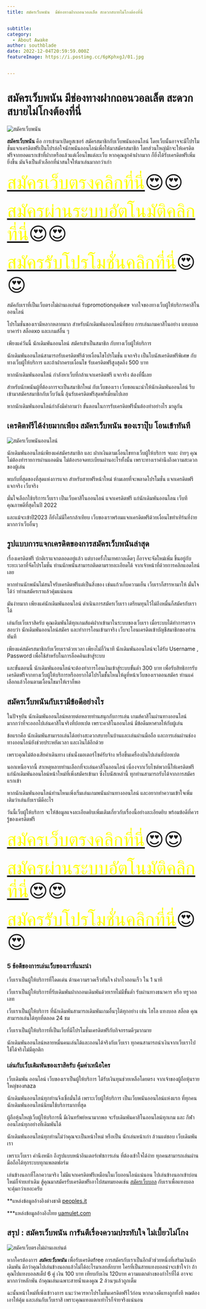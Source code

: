 ```yaml
---
title: สมัครเว็บพนัน  มีช่องทางฝากถอนวอลเล็ต สะดวกสบายไม่โกงต้องที่นี่


subtitle: 
category:
  - About Awake
author: southblade
date: 2022-12-04T20:59:59.000Z
featureImage: https://i.postimg.cc/6pKphxgJ/01.jpg


---
```



# สมัครเว็บพนัน  มีช่องทางฝากถอนวอลเล็ต สะดวกสบายไม่โกงต้องที่นี่




![สมัครเว็บพนัน](https://i.postimg.cc/6pKphxgJ/01.jpg)


**สมัครเว็บพนัน** คือ การเข้ามาเปิดยูสเซอร์ สมัครสมาชิกกับเว็บพนันออนไลน์ โดยเว็บนั้นอาจจะมีโปรโมชั่นแจกเครดิตฟรีเป็นโปรล่อใจนักพนันออนไลน์เพื่อให้มาสมัครสมาชิก  โดยส่วนใหญ่มักจะให้เครดิตฟรีจากยอดแรกเข้าที่ฝากหรือแล้วแต่เงื่อนไขแต่ละเว็บ หากคุณลูกค้าฝากมาก ก็ยิ่งได้รับเครดิตฟรีเพิ่มยิ่งขึ้น มันจึงเป็นตัวเลือกที่น่าสนใจให้มาเล่นมากกว่าเก่า

<font size= "8">[<span style="color:yellow">สมัครเว็บตรงคลิกที่นี่</span>](https://nazavip.com/26174/t41626o2r59456244323y2m2l464p4)😍😍</font>

<font size= "8">[<span style="color:yellow">สมัครผ่านระบบอัตโนมัติคลิกที่นี่</span>](https://nazavip.com/26174/t41626o2r59456244323y2m2l464p4)😍😍</font>

<font size= "8">[<span style="color:yellow">สมัครรับโปรโมชั่นคลิกที่นี</span>่](https://nazavip.com/26174/t41626o2r59456244323y2m2l464p4)😍😍</font>

สมัคกับเราที่เป็นเว็บตรงไม่ผ่านเอเย่นต์ รับpromotionสุดพิเศษ จากใจของทางเว็บผู้ให้บริการคาสิโนออนไลน์ 

โปรโมชั่นของเรามีหลากหลายมาก สำหรับนักเดิมพันออนไลน์ที่ชอบ การเล่นเกมคาสิโนอย่าง  แทงบอล บาคาร่า สล็อตxo และเกมส์อื่น ๆ 

เพียงแค่วันนี้ นักเดิมพันออนไลน์ สมัครเข้าเป็นสมาชิก กับทางเว็บผู้ให้บริการ

นักเดิมพันออนไลน์สามารถรับเครดิตฟรีด้วยเงื่อนไขโปรโมชั่น แจกจริง เป็นโบนัสเครดิตฟรีพิเศษ กับทางเว็บผู้ให้บริการ และถ้าฝากครบเงื่อนไข รับเครดิตฟรีสูงสุดถึง 500 บาท

หากนักเดิมพันออนไลน์ กำลังหาเว็บที่กล้าแจกเครดิตฟรี แจกจริง ต้องที่นีี่เลย

สำหรับนักพนันผู้ที่ต้องการจะเป็นสมาชิกใหม่ กับเว็บของเรา เว็บขอแนะนำให้นักเดิมพันออนไลน์ รีบเข้ามาสมัครสมาชิกกับเว็บวันนี้ ลุ้นรับเครดิตฟรีสุดพรีเมี่ยมไปเลย

หากนักเดิมพันออนไลน์กำลังมีคำถามว่า ขั้นตอนในการรับเครดิตฟรีนั้นต้องทำอย่างไร มาดูกัน

## เครดิตฟรีได้ง่ายมากเพียง สมัครเว็บพนัน ของเราปุ๊บ โอนเข้าทันที



![สมัครเว็บพนันออนไลน์](https://i.postimg.cc/gJ1YXC87/02.jpg)

นักเดิมพันออนไลน์เพียงแค่สมัครสมาชิก และ ฝากเงินตามเงื่อนไขทางเว็บผู้ให้บริการ จบละ ง่ายๆ  คุณไม่ต้องทำรายการผ่านแอดมิน ไม่ต้องรอจดทะเบียนผ่านอะไรทั้งนั้น เพราะทางเราคำนึงถึงความสะดวกของผู้เล่น

พบกับที่สุดของที่สุดแห่งการแจก สำหรับสายฟรีหน้าใหม่ ห้ามเลยที่จะพลาดโปรโมชั่น แจกเครดิตฟรี แจกจริง เว็บจริง

มั่นใจเลือกใช้บริการเว็บเรา เป็นเว็บคาสิโนออนไลน์ แจกเครดิตฟรี แก่นักเดิมพันออนไลน เว็บทีคุณภาพดีที่สุดในปี 2022

และแม้จะเข้าปี2023 ก็ยังไม่มีใครกล้าเทียบ เว็บของเราพร้อมแจกเครดิตฟรีด้วยเงื่อนไขทำเทิร์นที่ง่ายมากกว่าเว็บอื่นๆ

##  รูปแบบการแจกเครดิตของการสมัครเว็บพนันล่าสุด


เรื่องเครดิตฟรี ปกติเราแจกตลอดอยู่แล้ว แต่บางครั้งในเทศกาลเด็ดๆ ก็อาจจะจัดใหม่เพิ่ม ขึ้นอยู่กับระยะเวลาที่จัดโปรโมชั่น ท่านนักพนันสามารถติดตามรายละเอียดได้ จากเจ้าหน้าที่ด้วยการคลิกแอดไลน์เลย


หากท่านนักพนันไม่สนใจรับเครดิตฟรีแต่เป็นสิ่งของ เช่นแก้วเก็บความเย็น  เว็บเราก็สรรหามาให้ มั่นใจได้ว่ าท่านสมัครเราแล้วคุ้มแน่นอน

มันง่ายมาก เพียงแค่นักเดิมพันออนไลน์ ดำเนินการสมัครเว็บเรา เตรียมทุนไว้ไม่ถึงหมื่นก็สมัครกับเราได้

เล่นกับเว็บเราสิครับ คุณเดิมพันได้ทุกเกมส์แค่ฝากเข้ามาในระบบของเว็บเรา เมื่อระบบได้ทำการตรวจสอบว่า นักเดิมพันออนไลน์สมัคร และทำการโอนเข้ามาจริง เว็บจะโอนเครดิตเข้าบัญชีสมาชิกของท่านทันที

เพียงแค่สมัครสมาชิกกับเว็ยบเราด้วยเวลา เพียงไม่กี่วินาที นักเดิมพันออนไลน์จะได้รับ Username , Password เพื่อใช้สำหรับในการล็อคอินเข้าสู่ระบบ

และขั้นตอนนี้ นักเดิมพันออนไลน์จะต้องทำการโอนเงินเข้าสู่ระบบขั้นต่ำ 300 บาท เพื่อรับสิทธิการรับเครดิตฟรีจากทางเว็บผู้ให้บริการหรืออยากได้โปรโมชั้่นไหนให้ดูที่หน้าเว็บของเราตอนสมัคร ท่านแค่เลือกแล้วโอนตามเงื่อนไขมาให้เราก็พอ

## สมัครเว็บพนันกับเรามีข้อดีอย่างไร


ในปัจจุบัน นักเดิมพันออนไลน์หลายต่อหลายท่านสนุกกับการเล่น เกมส์คาสิโนผ่านทางออนไลน์ มากกว่าที่จะออกไปเล่นคาสิโนจริงที่ปอยเปต เพราะคาสิโนออนไลน์ มีข้อดีมหาศาลให้กับผู้เล่น

ข้อแรกคือ นักเดิมพันสามารถเล่นได้อย่างสะดวกสบายในบ้านและเล่นผ่านมือถือ และการเล่นผ่านช่องทางออนไลน์ยังช่วยประหยัดเวลา และเงินได้อีกด้วย

เพราะคุณไม่ต้องเสียค่าเดินทาง เช่นนั่งมอเตอร์ไซค์รับจ้าง หรือขึ้นเครื่องบินไปเล่นที่ปอยเปต

นอกเหนือจากนี้ สาเหตุหลายท่านเลือกที่จะเล่นคาสิโนออนไลน์ เนื่องจากเว็บไซต์พวกนี้ให้เครดิตฟรีแก่นักเดิมพันออนไลน์หน้าใหม่ที่เพิ่งสมัครเข้ามา ซึ่งโบนัสเหล่านี้ ทุกท่านสามารถรับได้จากการสมัครแรกเข้า

หากนักเดิมพันออนไลน์ท่านไหนเพิ่งเริ่มเล่นเกมพนันผ่านทางออนไลน์ และอยากทำความเข้าใจเพิ่มเติมว่าเล่นกับเรามีดีอะไร

วันนี้เว็บผู้ให้บริการ จะให้ข้อมูลแจงละเอียดยิบเพิ่มเติมเกี่ยวกับเรื่องนี้อย่างละเอียดยิบ พร้อมข้อดีที่ควรรู้ของเครดิตฟรี

<font size= "8">[<span style="color:yellow">สมัครเว็บตรงคลิกที่นี่</span>](https://nazavip.com/26174/t41626o2r59456244323y2m2l464p4)😍😍</font>

<font size= "8">[<span style="color:yellow">สมัครผ่านระบบอัตโนมัติคลิกที่นี่</span>](https://nazavip.com/26174/t41626o2r59456244323y2m2l464p4)😍😍</font>

<font size= "8">[<span style="color:yellow">สมัครรับโปรโมชั่นคลิกที่นี</span>่](https://nazavip.com/26174/t41626o2r59456244323y2m2l464p4)😍😍</font>

### 5 ข้อดีของการเล่นเว็บของเราที่แนะนำ



เว็บเราเป็นผู้ให้บริการที่โดดเด่น ด้านความรวดเร็วทันใจ ฝากไวถอนเร็ว ใน 1 นาที

เว็บเราเป็นผู้ให้บริการที่รับเดิมพันฝากถอนเดิมพันด้วยเรทไม่มีขั้นต่ำ รับผ่านทางธนาคาร หรือ ทรูวอลเลท

เว็บเราเป็นผู้ให้บริการ ที่นักเดิมพันสามารถเดิมพันเกมอื่นๆได้ทุกอย่าง เช่น ไฮโล แทงบอล สล็อต คุณสามารถเล่นได้ทุกที่ตลอด 24 ชม

เว็บเราเป็นผู้ให้บริการที่เป็นเว็บที่มีโปรโมชั่นเครดิตฟรีกับกิจกรรมดีๆมากมาย

นักเดิมพันออนไลน์หลายหมื่นคนเล่นได้และถอนได้จริงกับเว็บเรา ทุกคนสามารถนำเงินจากเว็บเราไปใช้ได้จริงไม่มีตุกติก



### เล่นกับเว็บเดิมพันของเราสิครับ คุ้มค่าเหนือใคร


เว็บเดิมพัน ออนไลน์ เว็บของเราเป็นผู้ให้บริการ ได้รับเงินทุนช่วยเหลือโดยตรง จากเจ้าของผู้ถือหุ้นรายใหญ่ของnaza

นักเดิมพันออนไลน์ทุกท่านจึงเชื่อมั่นได้ เพราะเว็บผู้ให้บริการ เป็นเว็บพนันออนไลน์แห่งแรก ที่ทุกคนนักเดิมพันออนไลน์นิยมใช้บริการมากที่สุด

ผู้ถือหุ้นใหญ่เว็บผู้ให้บริการนี้ มีเงินทรัพย์หนามากพอ จะรับเดิมพันคาสิโนออนไลน์ทุกเกม และ กีฬาออนไลน์ทุกอย่างที่เดิมพันได้

นักเดิมพันออนไลน์ทุกท่านไม่ว่าคุณจะเป็นหน้าใหม่ หรือเป็น นักเล่นหน้าเก่า ล้วนแต่ชอบ เว็บเดิมพัน เรา

เพราะเว็บเรา คำนึงหนัก ถึงรูปแบบหน้าอินเตอร์เฟซการเล่น ที่ต้องเข้าใจได้ง่าย ทุกคนสามารถเล่นผ่านมือถือได้ทุกระบบทุกแพลตฟอร์ม

เล่นข้างนอกที่โลกความจริง ไม่มีแจกเครดิตฟรีเหมือนในเว็บออนไลน์แน่นอน ไปเล่นข้างนอกเข้าบ่อนใหม่ก็จ่ายเท่าเดิม สู้คุณมาสมัครรับเครดิตฟรีเอาไปสมทมยอดเช่น  [สมัครเว็บบอล](registerwebball) กับเราเพื่อแทงบอล จะคุ้มกว่าเยอะครับ

**แหล่งข้อมูลอ้างอิงต่างชาติ [peoples.it](http://www.peoples.it/it-IT/home.aspx)

***แหล่งข้อมูลอ้างอิงไทย [uamulet.com](https://uamulet.com/)

## สรุป : สมัครเว็บพนัน การันตีเรื่องความประทับใจ ไม่เบี้ยวไม่โกง 

![สมัครเว็บตรงไม่ผ่านเอเย่นต์](https://i.postimg.cc/Z5j4FB6p/03.jpg)

หากใครต้องการ ***สมัครเว็บพนัน*** เพื่อรับเครดิตfree  การสมัครกับเราเป็นอีกตัวช่วยหนึ่งที่เสริมเงินนักเดิมพัน ดีกว่าคุณไปเล่นข้างนอกแล้วไม่ได้อะไรมาเลยสักบาท ใครที่เป็นสายแทงบอลน่าจะเข้าใจว่า ถ้าคุณไปแทงบอลสเต็ป 6 คู่ เงิน 100 บาท เทียบกับเงิน 120บาท ความแตกต่างของกำไรที่ได้ อาจจะมากกว่าหลักพัน ถ้าคุณเล่นเฉพาะสายน้ำแดงคูณ 2 ล้วนๆแล้วถูกเต็ม 

ฉะนั้นหน้าใหม่ที่เพิ่งเข้าวงการ แนะว่าควรหาโปรโมชั่นเครดิตฟรีไว้ก่อน หากดวงดีแทงถูกทั้งที หฌต้องเอาให้คุ้ม และเล่นกับเว็บเราสิ เพราะคุณแทงแตกเท่าไรก็จ่ายจริงแน่นอน













